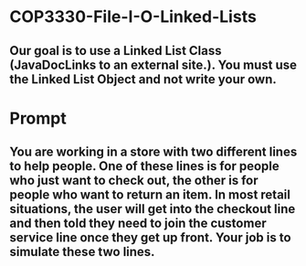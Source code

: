 # COP3330-File-I-O-Linked-Lists
## Our goal is to use a Linked List Class (JavaDocLinks to an external site.).   You must use the Linked List Object and not write your own.

# Prompt

## You are working in a store with two different lines to help people.   One of these lines is for people who just want to check out, the other is for people who want to return an item.   In most retail situations, the user will get into the checkout line and then told they need to join the customer service line once they get up front.   Your job is to simulate these two lines.   